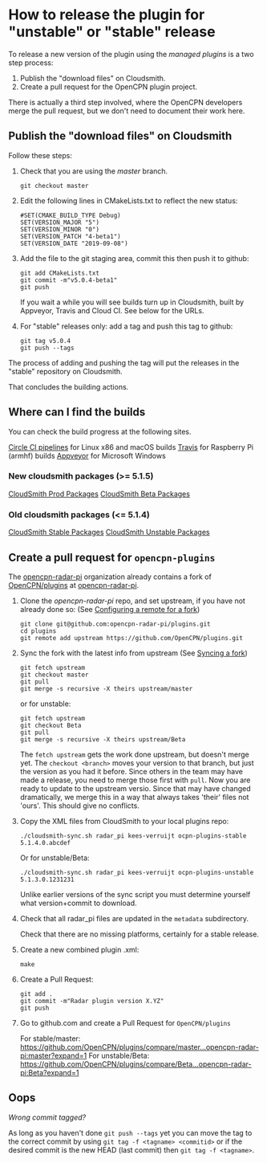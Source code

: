 How to release the plugin for "unstable" or "stable" release
============================================================

To release a new version of the plugin using the _managed plugins_ is a two step
process:

1. Publish the "download files" on Cloudsmith.
2. Create a pull request for the OpenCPN plugin project.

There is actually a third step involved, where the OpenCPN developers merge the pull request,
but we don't need to document their work here.

## Publish the "download files" on Cloudsmith

Follow these steps:

1. Check that you are using the _master_ branch.
    ```
    git checkout master
    ```

2. Edit the following lines in CMakeLists.txt to reflect the new status:
    ```
    #SET(CMAKE_BUILD_TYPE Debug)
    SET(VERSION_MAJOR "5")
    SET(VERSION_MINOR "0")
    SET(VERSION_PATCH "4-beta1")
    SET(VERSION_DATE "2019-09-08")
    ```

3. Add the file to the git staging area, commit this then push it to github:
    ```
    git add CMakeLists.txt
    git commit -m"v5.0.4-beta1"
    git push
    ```

   If you wait a while you will see builds turn up in Cloudsmith, built by Appveyor, Travis and Cloud CI. See below for the URLs.
4. For "stable" releases only: add a tag and push this tag to github:
    ```
    git tag v5.0.4
    git push --tags
    ```

The process of adding and pushing the tag will put the releases in the "stable" repository on Cloudsmith.

That concludes the building actions.

## Where can I find the builds

You can check the build progress at the following sites.

[Circle CI pipelines](https://app.circleci.com/github/opencpn-radar-pi/radar_pi/pipelines) for Linux x86 and macOS builds
[Travis](https://travis-ci.org/opencpn-radar-pi/radar_pi) for Raspberry Pi (armhf) builds
[Appveyor](https://ci.appveyor.com/project/keesverruijt/radar-pi) for Microsoft Windows

### New cloudsmith packages (>= 5.1.5)

[CloudSmith Prod Packages](https://cloudsmith.io/~opencpn-radar-pi/repos/opencpn-radar-pi-prod/packages/)
[CloudSmith Beta Packages](https://cloudsmith.io/~opencpn-radar-pi/repos/opencpn-radar-pi-beta/packages/)

### Old cloudsmith packages (<= 5.1.4)

[CloudSmith Stable Packages](https://cloudsmith.io/~kees-verruijt/repos/ocpn-plugins-stable/packages/)
[CloudSmith Unstable Packages](https://cloudsmith.io/~kees-verruijt/repos/ocpn-plugins-unstable/packages/)

## Create a pull request for `opencpn-plugins`

The [opencpn-radar-pi](https://github.com/opencpn-radar-pi) organization already contains a fork 
of [OpenCPN/plugins](https://github.com/OpenCPN/plugins) at
[opencpn-radar-pi](https://github.com/opencpn-radar-pi/plugins).

1. Clone the _opencpn-radar-pi_ repo, and set upstream, if you have not already done so:
   (See [Configuring a remote for a fork](https://help.github.com/en/github/collaborating-with-issues-and-pull-requests/configuring-a-remote-for-a-fork))
    ```
    git clone git@github.com:opencpn-radar-pi/plugins.git
    cd plugins
    git remote add upstream https://github.com/OpenCPN/plugins.git
    ```

2. Sync the fork with the latest info from upstream 
   (See [Syncing a fork](https://help.github.com/en/github/collaborating-with-issues-and-pull-requests/syncing-a-fork))
    ```
    git fetch upstream
    git checkout master
    git pull
    git merge -s recursive -X theirs upstream/master
    ```
   or for unstable:
    ```
    git fetch upstream
    git checkout Beta
    git pull
    git merge -s recursive -X theirs upstream/Beta
    ```

    The `fetch upstream` gets the work done upstream, but doesn't merge yet. The `checkout <branch>` moves
    your version to that branch, but just the version as you had it before. Since others in the team may have
    made a release, you need to merge those first with `pull`. Now you are ready to update to the upstream
    versio. Since that may have changed dramatically, we merge this in a way that always takes 'their' files
    not 'ours'. This should give no conflicts.

3. Copy the XML files from CloudSmith to your local plugins repo:
    ```
    ./cloudsmith-sync.sh radar_pi kees-verruijt ocpn-plugins-stable 5.1.4.0.abcdef
    ```
   Or for unstable/Beta:
    ```
    ./cloudsmith-sync.sh radar_pi kees-verruijt ocpn-plugins-unstable 5.1.3.0.1231231
    ```

   Unlike earlier versions of the sync script you must determine yourself what version+commit
   to download.

4. Check that all radar_pi files are updated in the `metadata` subdirectory.

   Check that there are no missing platforms, certainly for a stable release.

5. Create a new combined plugin .xml:
    ```
    make
    ```

6. Create a Pull Request:
    ```
    git add .
    git commit -m"Radar plugin version X.YZ"
    git push
    ```

7. Go to github.com and create a Pull Request for `OpenCPN/plugins`

   For stable/master: https://github.com/OpenCPN/plugins/compare/master...opencpn-radar-pi:master?expand=1
   For unstable/Beta: https://github.com/OpenCPN/plugins/compare/Beta...opencpn-radar-pi:Beta?expand=1


## Oops

_Wrong commit tagged?_

As long as you haven't done `git push --tags` yet you can move the tag to the correct commit by using `git tag -f <tagname> <commitid>` or if the desired commit is the new HEAD (last commit) then `git tag -f <tagname>`.
